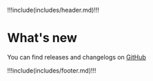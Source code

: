 !!!include(includes/header.md)!!!

# What's new

You can find releases and changelogs on [GitHub](https://github.com/jr-k/obscreen/releases)

!!!include(includes/footer.md)!!!